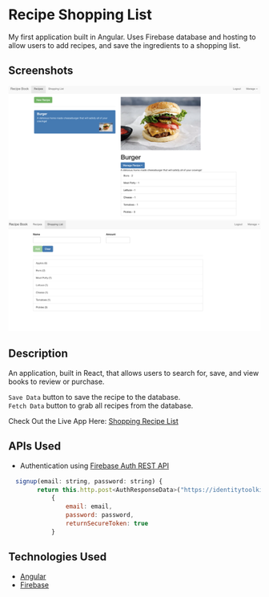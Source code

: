 # Recipe Shopping List

My first application built in Angular. Uses Firebase database and hosting to allow users to add recipes, and save the ingredients to a shopping list. 

## Screenshots 
![](/src/assets/recipe.png)
![](/src/assets/list.png)

## Description

An application, built in React, that allows users to search for, save, and view books to review or purchase. 

`Save Data` button to save the recipe to the database.<br>
`Fetch Data` button to grab all recipes from the database.

Check Out the Live App Here: [Shopping Recipe List](https://ng-recipe-book-58248.web.app/)


## APIs Used

- Authentication using [Firebase Auth REST API](https://firebase.google.com/docs/reference/rest/auth)

```javascript
  signup(email: string, password: string) {
        return this.http.post<AuthResponseData>("https://identitytoolkit.googleapis.com/v1/accounts:signUp?key=" + environment.firebaseAPIKey,
            {
                email: email,
                password: password,
                returnSecureToken: true
            }
```

## Technologies Used
 - [Angular](https://angular.io/)
 - [Firebase](https://firebase.google.com/)
